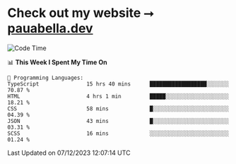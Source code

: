 # Check out my website ⭢ [pauabella.dev](https://pauabella.dev)

<!--START_SECTION:waka-->
![Code Time](http://img.shields.io/badge/Code%20Time-2%2C750%20hrs%2045%20mins-blue)

📊 **This Week I Spent My Time On** 

```text
💬 Programming Languages: 
TypeScript               15 hrs 40 mins      ██████████████████░░░░░░░   70.87 % 
HTML                     4 hrs 1 min         █████░░░░░░░░░░░░░░░░░░░░   18.21 % 
CSS                      58 mins             █░░░░░░░░░░░░░░░░░░░░░░░░   04.39 % 
JSON                     43 mins             █░░░░░░░░░░░░░░░░░░░░░░░░   03.31 % 
SCSS                     16 mins             ░░░░░░░░░░░░░░░░░░░░░░░░░   01.24 % 
```


 Last Updated on 07/12/2023 12:07:14 UTC
<!--END_SECTION:waka-->
